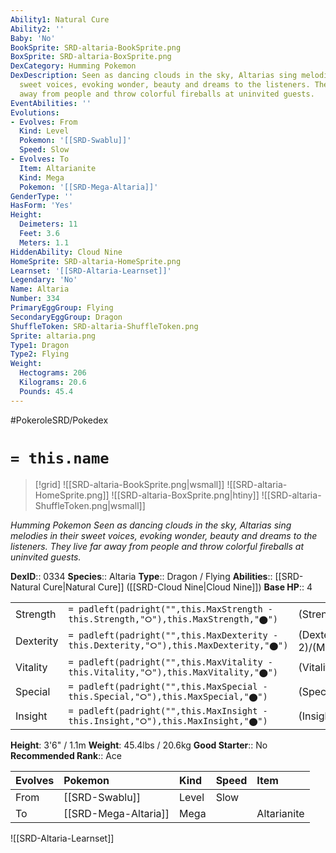 ```yaml
---
Ability1: Natural Cure
Ability2: ''
Baby: 'No'
BookSprite: SRD-altaria-BookSprite.png
BoxSprite: SRD-altaria-BoxSprite.png
DexCategory: Humming Pokemon
DexDescription: Seen as dancing clouds in the sky, Altarias sing melodies in their
  sweet voices, evoking wonder, beauty and dreams to the listeners. They live far
  away from people and throw colorful fireballs at uninvited guests.
EventAbilities: ''
Evolutions:
- Evolves: From
  Kind: Level
  Pokemon: '[[SRD-Swablu]]'
  Speed: Slow
- Evolves: To
  Item: Altarianite
  Kind: Mega
  Pokemon: '[[SRD-Mega-Altaria]]'
GenderType: ''
HasForm: 'Yes'
Height:
  Deimeters: 11
  Feet: 3.6
  Meters: 1.1
HiddenAbility: Cloud Nine
HomeSprite: SRD-altaria-HomeSprite.png
Learnset: '[[SRD-Altaria-Learnset]]'
Legendary: 'No'
Name: Altaria
Number: 334
PrimaryEggGroup: Flying
SecondaryEggGroup: Dragon
ShuffleToken: SRD-altaria-ShuffleToken.png
Sprite: altaria.png
Type1: Dragon
Type2: Flying
Weight:
  Hectograms: 206
  Kilograms: 20.6
  Pounds: 45.4
---
```


#PokeroleSRD/Pokedex

# `= this.name`

> [!grid]
> ![[SRD-altaria-BookSprite.png|wsmall]]
> ![[SRD-altaria-HomeSprite.png]]
> ![[SRD-altaria-BoxSprite.png|htiny]]
> ![[SRD-altaria-ShuffleToken.png|wsmall]]


*Humming Pokemon*
*Seen as dancing clouds in the sky, Altarias sing melodies in their sweet voices, evoking wonder, beauty and dreams to the listeners. They live far away from people and throw colorful fireballs at uninvited guests.*

**DexID**:: 0334
**Species**:: Altaria
**Type**:: Dragon / Flying
**Abilities**:: [[SRD-Natural Cure|Natural Cure]] ([[SRD-Cloud Nine|Cloud Nine]])
**Base HP**:: 4

|           |                                                                                        |                                          |
| --------- | -------------------------------------------------------------------------------------- | ---------------------------------------- |
| Strength  | `= padleft(padright("",this.MaxStrength - this.Strength,"⭘"),this.MaxStrength,"⬤")`    | (Strength::2)/(MaxStrength::5)   |
| Dexterity | `= padleft(padright("",this.MaxDexterity - this.Dexterity,"⭘"),this.MaxDexterity,"⬤")` | (Dexterity:: 2)/(MaxDexterity::5) |
| Vitality  | `= padleft(padright("",this.MaxVitality - this.Vitality,"⭘"),this.MaxVitality,"⬤")`    | (Vitality::2)/(MaxVitality::5)   |
| Special   | `= padleft(padright("",this.MaxSpecial - this.Special,"⭘"),this.MaxSpecial,"⬤")`       | (Special::2)/(MaxSpecial::5)     |
| Insight   | `= padleft(padright("",this.MaxInsight - this.Insight,"⭘"),this.MaxInsight,"⬤")`       | (Insight::3)/(MaxInsight::6)     |

**Height**: 3'6" / 1.1m
**Weight**: 45.4lbs / 20.6kg
**Good Starter**:: No
**Recommended Rank**:: Ace

| Evolves   | Pokemon              | Kind   | Speed   | Item        |
|:----------|:---------------------|:-------|:--------|:------------|
| From      | [[SRD-Swablu]]       | Level  | Slow    |             |
| To        | [[SRD-Mega-Altaria]] | Mega   |         | Altarianite |

![[SRD-Altaria-Learnset]]